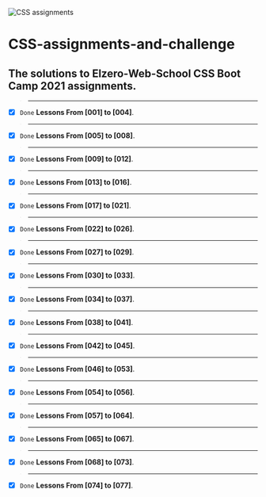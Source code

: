 ![CSS assignments](https://desarrollofrontend.com/wp-content/uploads/2014/11/CSS3.png)
# CSS-assignments-and-challenge
## The solutions to Elzero-Web-School CSS Boot Camp 2021 assignments.
>-------------------------------------
- [x] `Done` **Lessons From [001] to [004]**.
>--------------------------------------
- [x] `Done` **Lessons From [005] to [008]**.
>--------------------------------------
- [x] `Done` **Lessons From [009] to [012]**.
>--------------------------------------
- [x] `Done` **Lessons From [013] to [016]**.
>--------------------------------------
- [x] `Done` **Lessons From [017] to [021]**.
>--------------------------------------
- [x] `Done` **Lessons From [022] to [026]**.
>--------------------------------------
- [x] `Done` **Lessons From [027] to [029]**.
>--------------------------------------
- [x] `Done` **Lessons From [030] to [033]**.
>--------------------------------------
- [x] `Done` **Lessons From [034] to [037]**.
>--------------------------------------
- [x] `Done` **Lessons From [038] to [041]**.
>--------------------------------------
- [x] `Done` **Lessons From [042] to [045]**.
>--------------------------------------
- [x] `Done` **Lessons From [046] to [053]**.
>--------------------------------------
- [x] `Done` **Lessons From [054] to [056]**.
>--------------------------------------
- [x] `Done` **Lessons From [057] to [064]**.
>-------------------------------------
- [x] `Done` **Lessons From [065] to [067]**.
>--------------------------------------
- [x] `Done` **Lessons From [068] to [073]**.
>-------------------------------------
- [x] `Done` **Lessons From [074] to [077]**.
